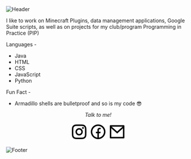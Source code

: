 <img src="https://github.com/garfieldowner/garfieldowner/blob/main/IMAGES/githubheader.png" alt="Header">

I like to work on Minecraft Plugins, data management applications, Google Suite scripts, as well as on projects for my club/program Programming in Practice (PIP)

Languages - 

 - Java
 - HTML
 - CSS
 - JavaScript
 - Python

Fun Fact - 

 - Armadillo shells are bulletproof and so is my code 😎

<p align="center">
  <i>Talk to me!</i>

  <p align="center">
    <a href="https://www.instagram.com/hayesbounds/" alt="Instagram"><img src="https://github.com/garfieldowner/garfieldowner/blob/main/IMAGES/instagram-line.svg"></a>
    <a href="https://www.facebook.com/hayes.bounds/" alt="Facebook"><img src="https://github.com/garfieldowner/garfieldowner/blob/main/IMAGES/facebook-circle-line.svg"></a>
    <a href="mailto:ervinbounds@gmail.com" alt="Email me!"><img src="https://github.com/garfieldowner/garfieldowner/blob/main/IMAGES/mail-line.svg"></a>
  </p>

<img src="https://github.com/garfieldowner/garfieldowner/blob/main/IMAGES/githubpagefooter.png" alt="Footer">
